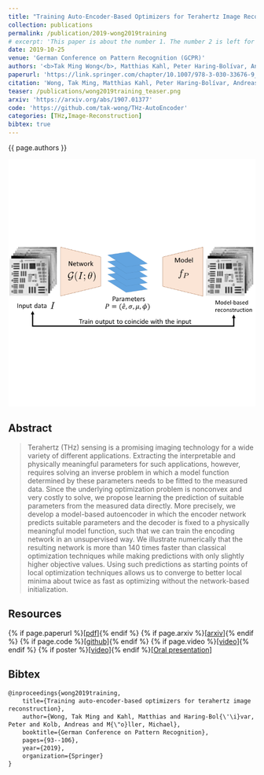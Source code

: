 ```yaml
---
title: "Training Auto-Encoder-Based Optimizers for Terahertz Image Reconstruction"
collection: publications
permalink: /publication/2019-wong2019training
# excerpt: 'This paper is about the number 1. The number 2 is left for future work.'
date: 2019-10-25
venue: 'German Conference on Pattern Recognition (GCPR)'
authors: '<b>Tak Ming Wong</b>, Matthias Kahl, Peter Haring-Bolívar, Andreas Kolb, Michael Möller'
paperurl: 'https://link.springer.com/chapter/10.1007/978-3-030-33676-9_7'
citation: 'Wong, Tak Ming, Matthias Kahl, Peter Haring-Bolívar, Andreas Kolb, and Michael Möller. "Training auto-encoder-based optimizers for terahertz image reconstruction." In German Conference on Pattern Recognition, pp. 93-106. Cham: Springer International Publishing, 2019.'
teaser: /publications/wong2019training_teaser.png
arxiv: 'https://arxiv.org/abs/1907.01377'
code: 'https://github.com/tak-wong/THz-AutoEncoder'
categories: [THz,Image-Reconstruction]
bibtex: true
---
```


{{ page.authors }}

<img class="pub_teaser" src="../images/publications/wong2019training_teaser.png" alt="Teaser Image" />

## Abstract
> Terahertz (THz) sensing is a promising imaging technology for a wide variety of different applications. Extracting the interpretable and physically meaningful parameters for such applications, however, requires solving an inverse problem in which a model function determined by these parameters needs to be fitted to the measured data. Since the underlying optimization problem is nonconvex and very costly to solve, we propose learning the prediction of suitable parameters from the measured data directly. More precisely, we develop a model-based autoencoder in which the encoder network predicts suitable parameters and the decoder is fixed to a physically meaningful model function, such that we can train the encoding network in an unsupervised way. We illustrate numerically that the resulting network is more than 140 times faster than classical optimization techniques while making predictions with only slightly higher objective values. Using such predictions as starting points of local optimization techniques allows us to converge to better local minima about twice as fast as optimizing without the network-based initialization.

## Resources

{% if page.paperurl %}<a href=" {{ page.paperurl }} ">[pdf]</a>{% endif %} {% if page.arxiv %}<a href=" {{ page.arxiv }} ">[arxiv]</a>{% endif %} {% if page.code %}<a href=" {{ page.code }} ">[github]</a>{% endif %} {% if page.video %}<a href=" {{ page.video }} ">[video]</a>{% endif %} {% if poster %}<a href=" {{ page.poster }} ">[video]</a>{% endif %}[[Oral presentation]](/talks/2019-09-11-GCPR)

## Bibtex

    @inproceedings{wong2019training,
        title={Training auto-encoder-based optimizers for terahertz image reconstruction},
        author={Wong, Tak Ming and Kahl, Matthias and Haring-Bol{\'\i}var, Peter and Kolb, Andreas and M{\"o}ller, Michael},
        booktitle={German Conference on Pattern Recognition},
        pages={93--106},
        year={2019},
        organization={Springer}
    }